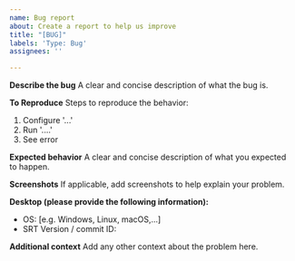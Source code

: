 ```yaml
---
name: Bug report
about: Create a report to help us improve
title: "[BUG]"
labels: 'Type: Bug'
assignees: ''

---
```


**Describe the bug**
A clear and concise description of what the bug is.

**To Reproduce**
Steps to reproduce the behavior:
1. Configure '...'
2. Run '....'
3. See error

**Expected behavior**
A clear and concise description of what you expected to happen.

**Screenshots**
If applicable, add screenshots to help explain your problem.

**Desktop (please provide the following information):**
 - OS: [e.g. Windows, Linux, macOS,...]
 - SRT Version / commit ID:

**Additional context**
Add any other context about the problem here.
